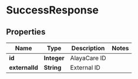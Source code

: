 
# SuccessResponse

## Properties
Name | Type | Description | Notes
------------ | ------------- | ------------- | -------------
**id** | **Integer** | AlayaCare ID | 
**externalId** | **String** | External ID | 




